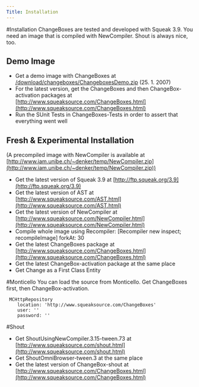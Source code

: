 ```yaml
---
Title: Installation
---
```

#Installation
ChangeBoxes are tested and developed with Squeak 3.9. You need an image that is compiled with NewCompiler. Shout is always nice, too.

## Demo Image

-  Get a demo image with ChangeBoxes at [/download/changeboxes/ChangeboxesDemo.zip](/download/changeboxes/ChangeboxesDemo.zip) (25. 1. 2007)
-  For the latest version, get the ChangeBoxes and then ChangeBox-activation packages at [http://www.squeaksource.com/ChangeBoxes.html](http://www.squeaksource.com/ChangeBoxes.html)
-  Run the SUnit Tests in ChangeBoxes-Tests in order to assert that everything went well

## Fresh & Experimental Installation
(A precompiled image with NewCompiler is available at [http://www.iam.unibe.ch/~denker/temp/NewCompiler.zip](http://www.iam.unibe.ch/~denker/temp/NewCompiler.zip))

-  Get the latest version of Squeak 3.9 at [http://ftp.squeak.org/3.9](http://ftp.squeak.org/3.9)
-  Get the latest version of AST at [http://www.squeaksource.com/AST.html](http://www.squeaksource.com/AST.html)
-  Get the latest version of NewCompiler at [http://www.squeaksource.com/NewCompiler.html](http://www.squeaksource.com/NewCompiler.html)
-  Compile whole image using Recompiler: [Recompiler new inspect; recompileImage] forkAt: 30
-  Get the latest ChangeBoxes package at [http://www.squeaksource.com/ChangeBoxes.html](http://www.squeaksource.com/ChangeBoxes.html)
-  Get the latest ChangeBox-activation package at the same place
-  Get Change as a First Class Entity

#Monticello
You can load the source from Monticello. Get ChangeBoxes first, then ChangeBox-activation.

```
 MCHttpRepository
    location: 'http://www.squeaksource.com/ChangeBoxes'
    user: ''
    password: ''
```

#Shout

-  Get ShoutUsingNewCompiler.3.15-tween.73 at [http://www.squeaksource.com/shout.html](http://www.squeaksource.com/shout.html)
-  Get ShoutOmniBrowser-tween.3 at the same place
-  Get the latest version of ChangeBox-shout at [http://www.squeaksource.com/ChangeBoxes.html](http://www.squeaksource.com/ChangeBoxes.html)
